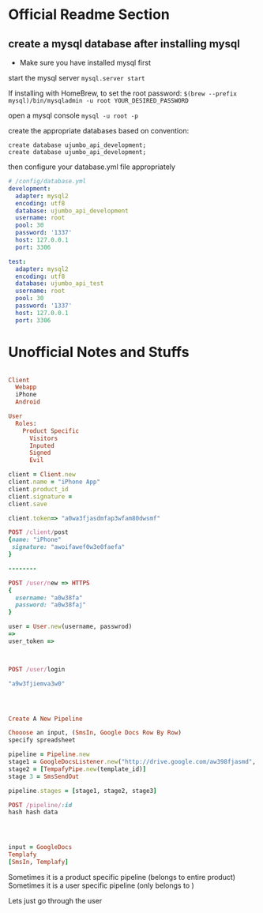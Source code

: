 # Official Readme Section


## create a mysql database after installing mysql
- Make sure you have installed mysql first

start the mysql server
`mysql.server start`

If installing with HomeBrew, to set the root password:
`$(brew --prefix mysql)/bin/mysqladmin -u root YOUR_DESIRED_PASSWORD`

open a mysql console
`mysql -u root -p`

create the appropriate databases based on convention:
```
create database ujumbo_api_development;
create database ujumbo_api_development;
```

then configure your database.yml file appropriately

``` yml
# /config/database.yml
development:
  adapter: mysql2
  encoding: utf8
  database: ujumbo_api_development
  username: root
  pool: 30
  password: '1337'
  host: 127.0.0.1
  port: 3306

test:
  adapter: mysql2
  encoding: utf8
  database: ujumbo_api_test
  username: root
  pool: 30
  password: '1337'
  host: 127.0.0.1
  port: 3306

```


# Unofficial Notes and Stuffs







``` ruby

Client
  Webapp
  iPhone
  Android

User
  Roles:
    Product Specific
      Visitors
      Inputed
      Signed
      Evil

client = Client.new
client.name = "iPhone App"
client.product_id
client.signature = 
client.save

client.token=> "a0wa3fjasdmfap3wfam80dwsmf"

POST /client/post
{name: "iPhone"
 signature: "awoifawef0w3e0faefa"
}

--------

POST /user/new => HTTPS
{
  username: "a0w38fa"
  password: "a0w38faj"
}

user = User.new(username, passwrod)
=>
user_token =>



POST /user/login

"a9w3fjiemva3w0"




Create A New Pipeline

Chooose an input, (SmsIn, Google Docs Row By Row)
specify spreadsheet

pipeline = Pipeline.new
stage1 = GoogleDocsListener.new("http://drive.google.com/aw398fjasmd", :row_by_row, :include_new)
stage2 = [TempafyPipe.new(template_id)]
stage 3 = SmsSendOut

pipeline.stages = [stage1, stage2, stage3]

POST /pipeline/:id
hash hash data




input = GoogleDocs
Templafy
[SmsIn, Templafy]

```

Sometimes it is a product specific pipeline (belongs to entire product)
Sometimes it is a user specific pipeline (only belongs to )

Lets just go through the user